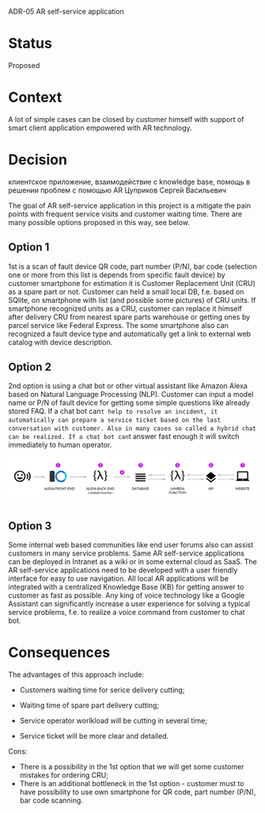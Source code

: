 ADR-05 AR self-service application

# Status

Proposed

# Context

A lot of simple cases can be closed by customer himself with support of smart client application empowered with AR technology.

# Decision

клиентское приложение, взаимодействие с knowledge base, помощь в решении проблем с помощью AR Цуприков Сергей Васильевич

The goal of AR self-service application in this project is a mitigate the pain points with frequent service visits and customer waiting time. There are many possible options proposed in this way, see below.

## Option 1

1st is a scan of fault device QR code, part number (P/N), bar code (selection one or more from this list is depends from specific fault device) by customer smartphone for estimation it is Customer Replacement Unit (CRU) as a spare part or not. Customer can held a small local DB, f.e. based on SQlite, on smartphone with list (and possible some pictures) of CRU units. If smartphone recognized units as a CRU, customer can replace it himself after delivery CRU from nearest spare parts warehouse or getting ones by parcel service like Federal Express. The some smartphone also can recognized a fault device type and automatically get a link to external web catalog  with device description.

## Option 2

2nd option is using a chat bot or other virtual assistant like Amazon Alexa based on Natural Language Processing (NLP). Customer can input a model name or P/N of fault device for getting some simple questions like already stored FAQ. If a chat bot can`t help to resolve an incident, it automatically can prepare a service ticket based on the last conversation with customer. Also in many cases so called a hybrid chat can be realized. If a chat bot can`t answer fast enough it will switch immediately to human operator.

![diagram](adr-05-01.png)

## Option 3

Some internal web based communities like end user forums also can assist customers in many service problems. Same AR self-service applications can be deployed in Intranet as a wiki or in some external cloud as SaaS. The AR self-service applications need to be developed with a user friendly interface for easy to use navigation. All local AR applications will be integrated with a centralized Knowledge Вase (KB) for getting answer to customer as fast as possible. Any king of voice technology like a Google Assistant can significantly increase a user experience for solving a typical service problems, f.e. to realize a voice command from customer to chat bot.

# Consequences

The advantages of this approach include:

- Customers waiting time for serice delivery cutting;
- Waiting time of spare part delivery cutting;

- Service operator worlkload will be cutting in several time;
- Service ticket will be more clear and detailed.

Cons:

- There is a possibility in the 1st option that we will get some customer mistakes for ordering CRU;
- There is an additional bottleneck in the 1st option - customer must to have possibility to use own smartphone for QR code, part number (P/N), bar code scanning.
